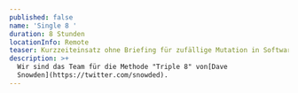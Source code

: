 ```yaml
---
published: false
name: 'Single 8 '
duration: 8 Stunden
locationInfo: Remote
teaser: Kurzzeiteinsatz ohne Briefing für zufällige Mutation in Software
description: >+
  Wir sind das Team für die Methode "Triple 8" von[Dave
  Snowden](https://twitter.com/snowded).
---
```


